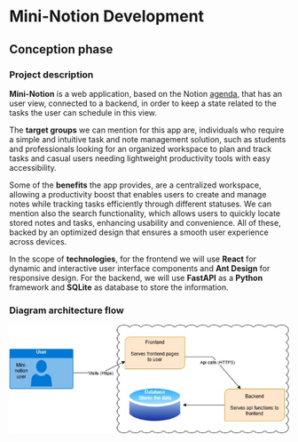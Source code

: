 # Mini-Notion Development

## Conception phase

### Project description

**Mini-Notion** is a web application, based on the Notion [agenda](https://www.notion.so/), that has an user view, connected to a backend, in order to keep a state related to the tasks the user can schedule in this view. 

The **target groups** we can mention for this app are, individuals who require a simple and intuitive task and note management solution, such as students and professionals looking for an organized workspace to plan and track tasks and casual users needing lightweight productivity tools with easy accessibility. 

Some of the **benefits** the app provides, are a centralized workspace, allowing a productivity boost that enables users to create and manage notes while tracking tasks efficiently through different statuses. We can mention also the search functionality, which allows users to quickly locate stored notes and tasks, enhancing usability and convenience. All of these, backed by an optimized design that ensures a smooth user experience across devices. 

In the scope of **technologies**, for the frontend we will use **React** for dynamic and interactive user interface components and **Ant Design** for responsive design. For the backend, we will use **FastAPI** as a **Python** framework and **SQLite** as database to store the information.


### Diagram architecture flow

![Diagram](Architecture-flow.jpg)